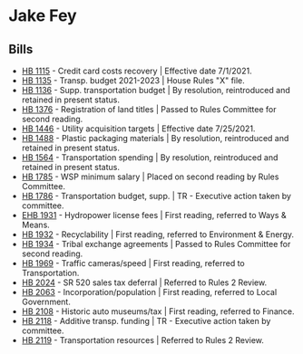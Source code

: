 # Jake Fey
## Bills
* [HB 1115](/bill/2021-22/hb/1115/) - Credit card costs recovery | Effective date 7/1/2021.
* [HB 1135](/bill/2021-22/hb/1135/) - Transp. budget 2021-2023 | House Rules "X" file.
* [HB 1136](/bill/2021-22/hb/1136/) - Supp. transportation budget | By resolution, reintroduced and retained in present status.
* [HB 1376](/bill/2021-22/hb/1376/) - Registration of land titles | Passed to Rules Committee for second reading.
* [HB 1446](/bill/2021-22/hb/1446/) - Utility acquisition targets | Effective date 7/25/2021.
* [HB 1488](/bill/2021-22/hb/1488/) - Plastic packaging materials | By resolution, reintroduced and retained in present status.
* [HB 1564](/bill/2021-22/hb/1564/) - Transportation spending | By resolution, reintroduced and retained in present status.
* [HB 1785](/bill/2021-22/hb/1785/) - WSP minimum salary | Placed on second reading by Rules Committee.
* [HB 1786](/bill/2021-22/hb/1786/) - Transportation budget, supp. | TR - Executive action taken by committee.
* [EHB 1931](/bill/2021-22/ehb/1931/) - Hydropower license fees | First reading, referred to Ways & Means.
* [HB 1932](/bill/2021-22/hb/1932/) - Recyclability | First reading, referred to Environment & Energy.
* [HB 1934](/bill/2021-22/hb/1934/) - Tribal exchange agreements | Passed to Rules Committee for second reading.
* [HB 1969](/bill/2021-22/hb/1969/) - Traffic cameras/speed | First reading, referred to Transportation.
* [HB 2024](/bill/2021-22/hb/2024/) - SR 520 sales tax deferral | Referred to Rules 2 Review.
* [HB 2063](/bill/2021-22/hb/2063/) - Incorporation/population | First reading, referred to Local Government.
* [HB 2108](/bill/2021-22/hb/2108/) - Historic auto museums/tax | First reading, referred to Finance.
* [HB 2118](/bill/2021-22/hb/2118/) - Additive transp. funding | TR - Executive action taken by committee.
* [HB 2119](/bill/2021-22/hb/2119/) - Transportation resources | Referred to Rules 2 Review.
